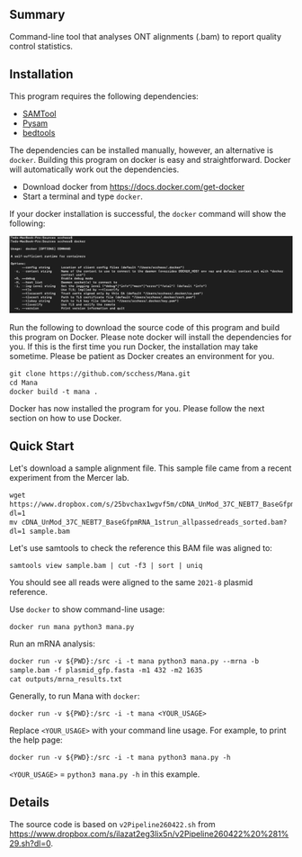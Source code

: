 ## Summary

Command-line tool that analyses ONT alignments (.bam) to report quality control statistics.

## Installation

This program requires the following dependencies:

* [SAMTool](https://samtool.org/)
* [Pysam](https://pysam.readthedocs.io/en/latest/api.html)
* [bedtools](https://bedtools.readthedocs.io/en/latest/)

The dependencies can be installed manually, however, an alternative is `docker`. Building this program on
docker is easy and straightforward. Docker will automatically work out the dependencies.

* Download docker from https://docs.docker.com/get-docker
* Start a terminal and type `docker`.

If your docker installation is successful, the `docker` command will show the following:

![Docker](docker.png)

Run the following to download the source code of this program and build this program on Docker. Please note docker will
install the dependencies for you. If this is the first time you run Docker, the installation may take sometime. Please be patient as Docker creates an environment for you.

    git clone https://github.com/scchess/Mana.git
    cd Mana
    docker build -t mana .

Docker has now installed the program for you. Please follow the next section on how to use Docker.

## Quick Start

Let's download a sample alignment file. This sample file came from a recent experiment from the Mercer lab.

    wget https://www.dropbox.com/s/25bvchax1wgvf5m/cDNA_UnMod_37C_NEBT7_BaseGfpmRNA_1strun_allpassedreads_sorted.bam?dl=1
    mv cDNA_UnMod_37C_NEBT7_BaseGfpmRNA_1strun_allpassedreads_sorted.bam?dl=1 sample.bam

Let's use samtools to check the reference this BAM file was aligned to:

    samtools view sample.bam | cut -f3 | sort | uniq

You should see all reads were aligned to the same `2021-8` plasmid reference.

Use `docker` to show command-line usage:

    docker run mana python3 mana.py

Run an mRNA analysis:

    docker run -v ${PWD}:/src -i -t mana python3 mana.py --mrna -b sample.bam -f plasmid_gfp.fasta -m1 432 -m2 1635
    cat outputs/mrna_results.txt

Generally, to run Mana with `docker`:

    docker run -v ${PWD}:/src -i -t mana <YOUR_USAGE>

Replace `<YOUR_USAGE>` with your command line usage. For example, to print the help page:

    docker run -v ${PWD}:/src -i -t mana python3 mana.py -h

`<YOUR_USAGE>` = `python3 mana.py -h` in this example.

## Details

The source code is based on `v2Pipeline260422.sh` from https://www.dropbox.com/s/ilazat2eg3lix5n/v2Pipeline260422%20%281%29.sh?dl=0.
